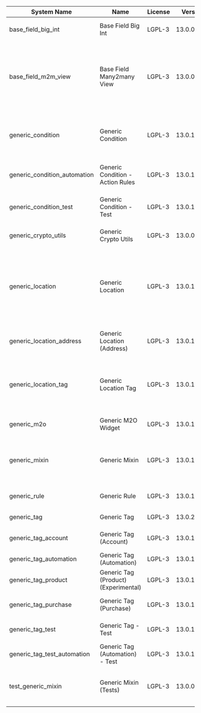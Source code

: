 | System Name | Name | License | Version | Summary | Price |
|---|---|---|---|---|---|
| base_field_big_int | Base Field Big Int | LGPL-3 | 13.0.0.2.0 | BigInt field implementation for Odoo |  |
| base_field_m2m_view | Base Field Many2many View | LGPL-3 | 13.0.0.2.0 | Adds Many2manyView field implementation for Odoo. Useful in cases when m2m relation computed via Postgresql View |  |
| generic_condition | Generic Condition | LGPL-3 | 13.0.1.12.0 | Create generic conditions on which you         can program some logic in Odoo objects |  |
| generic_condition_automation | Generic Condition - Action Rules | LGPL-3 | 13.0.1.1.1 | Generic Conditions (Integration with Action Rules) |  |
| generic_condition_test | Generic Condition - Test | LGPL-3 | 13.0.1.6.0 | Generic Conditions - Tests (do not install manualy) |  |
| generic_crypto_utils | Generic Crypto Utils | LGPL-3 | 13.0.0.2.0 | Technical utils to add encryption to other addons |  |
| generic_location | Generic Location | LGPL-3 | 13.0.1.9.0 | Allows you to make an abstract description of the         objects location relative to the general location         (for example: house3 -> office5 -> room2 -> table5) |  |
| generic_location_address | Generic Location (Address) | LGPL-3 | 13.0.1.2.0 | Generic Location (Add address fields to *Generic Locations*) |  |
| generic_location_tag | Generic Location Tag | LGPL-3 | 13.0.1.2.0 | This addon provides integration betwen *Generic         Location* and *Generic Tag* addons |  |
| generic_m2o | Generic M2O Widget | LGPL-3 | 13.0.1.3.0 | Generic Many2one widget |  |
| generic_mixin | Generic Mixin | LGPL-3 | 13.0.1.41.0 | Technical module with generic mixins, that may help to build other modules |  |
| generic_rule | Generic Rule | LGPL-3 | 13.0.1.1.1 | Adds new top-level menu 'rules' |  |
| generic_tag | Generic Tag | LGPL-3 | 13.0.2.5.0 | Generic tag management. |  |
| generic_tag_account | Generic Tag (Account) | LGPL-3 | 13.0.1.2.0 | Generic tag integration with account addon |  |
| generic_tag_automation | Generic Tag (Automation) | LGPL-3 | 13.0.1.1.1 |  |  |
| generic_tag_product | Generic Tag (Product) (Experimental) | LGPL-3 | 13.0.1.2.0 | Generic tag integration with product addon |  |
| generic_tag_purchase | Generic Tag (Purchase) | LGPL-3 | 13.0.1.2.0 | Generic tag integration with purchase addon |  |
| generic_tag_test | Generic Tag - Test | LGPL-3 | 13.0.1.4.0 | Generic Tag - Tests (do not install manualy) |  |
| generic_tag_test_automation | Generic Tag (Automation) - Test | LGPL-3 | 13.0.1.1.0 |  |  |
| test_generic_mixin | Generic Mixin (Tests) | LGPL-3 | 13.0.0.10.0 | Technical module that have to be used to test Generic Mixin module |  |
